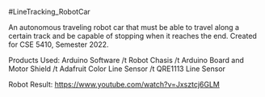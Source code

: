 
#LineTracking_RobotCar

An autonomous traveling robot car that must be able to travel along a certain track and be capable of stopping when it reaches the end. Created for CSE 5410, Semester 2022.

Products Used:
Arduino Software
/t Robot Chasis
/t Arduino Board and Motor Shield
/t Adafruit Color Line Sensor
/t QRE1113 Line Sensor

Robot Result:
https://www.youtube.com/watch?v=Jxsztcj6GLM



